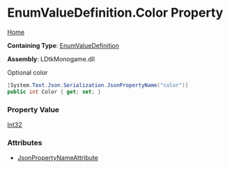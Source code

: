 # EnumValueDefinition\.Color Property

[Home](../../../README.md)

**Containing Type**: [EnumValueDefinition](../README.md)

**Assembly**: LDtkMonogame\.dll

  
 Optional color 

```csharp
[System.Text.Json.Serialization.JsonPropertyName("color")]
public int Color { get; set; }
```

### Property Value

[Int32](https://docs.microsoft.com/en-us/dotnet/api/system.int32)

### Attributes

* [JsonPropertyNameAttribute](https://docs.microsoft.com/en-us/dotnet/api/system.text.json.serialization.jsonpropertynameattribute)

